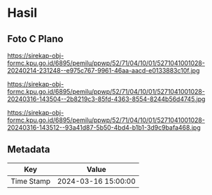 # Hasil

## Foto C Plano

https://sirekap-obj-formc.kpu.go.id/6895/pemilu/ppwp/52/71/04/10/01/5271041001028-20240214-231248--e975c767-9961-46aa-aacd-e0133883c10f.jpg

https://sirekap-obj-formc.kpu.go.id/6895/pemilu/ppwp/52/71/04/10/01/5271041001028-20240316-143504--2b8219c3-85fd-4363-8554-8244b56d4745.jpg

https://sirekap-obj-formc.kpu.go.id/6895/pemilu/ppwp/52/71/04/10/01/5271041001028-20240316-143512--93a41d87-5b50-4bd4-b1b1-3d9c9bafa468.jpg


## Metadata

| Key        | Value               |
| ---------- | ------------------- |
| Time Stamp | 2024-03-16 15:00:00 |



